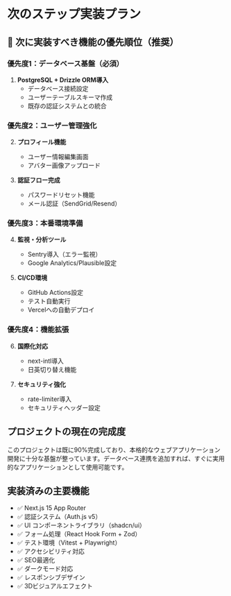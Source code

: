 # 次のステップ実装プラン

## 🎯 次に実装すべき機能の優先順位（推奨）

### 優先度1：データベース基盤（必須）
1. **PostgreSQL + Drizzle ORM導入**
   - データベース接続設定
   - ユーザーテーブルスキーマ作成
   - 既存の認証システムとの統合

### 優先度2：ユーザー管理強化
2. **プロフィール機能**
   - ユーザー情報編集画面
   - アバター画像アップロード
   
3. **認証フロー完成**
   - パスワードリセット機能
   - メール認証（SendGrid/Resend）

### 優先度3：本番環境準備
4. **監視・分析ツール**
   - Sentry導入（エラー監視）
   - Google Analytics/Plausible設定
   
5. **CI/CD環境**
   - GitHub Actions設定
   - テスト自動実行
   - Vercelへの自動デプロイ

### 優先度4：機能拡張
6. **国際化対応**
   - next-intl導入
   - 日英切り替え機能
   
7. **セキュリティ強化**
   - rate-limiter導入
   - セキュリティヘッダー設定

## プロジェクトの現在の完成度

このプロジェクトは既に90%完成しており、本格的なウェブアプリケーション開発に十分な基盤が整っています。データベース連携を追加すれば、すぐに実用的なアプリケーションとして使用可能です。

## 実装済みの主要機能

- ✅ Next.js 15 App Router
- ✅ 認証システム（Auth.js v5）
- ✅ UI コンポーネントライブラリ（shadcn/ui）
- ✅ フォーム処理（React Hook Form + Zod）
- ✅ テスト環境（Vitest + Playwright）
- ✅ アクセシビリティ対応
- ✅ SEO最適化
- ✅ ダークモード対応
- ✅ レスポンシブデザイン
- ✅ 3Dビジュアルエフェクト